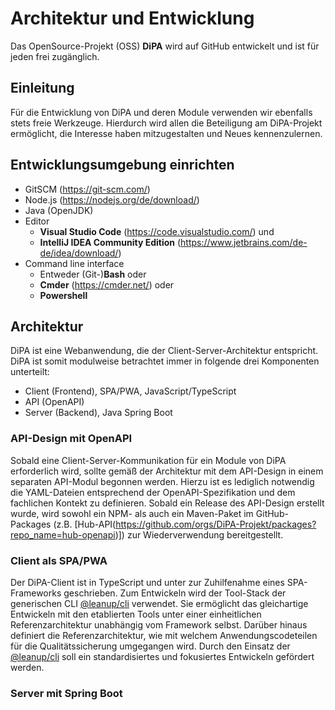 # Architektur und Entwicklung

Das OpenSource-Projekt (OSS) **DiPA** wird auf GitHub entwickelt und ist für jeden frei zugänglich.

## Einleitung

Für die Entwicklung von DiPA und deren Module verwenden wir ebenfalls stets freie Werkzeuge. Hierdurch wird allen die Beteiligung
am DiPA-Projekt ermöglicht, die Interesse haben mitzugestalten und Neues kennenzulernen.

## Entwicklungsumgebung einrichten

- GitSCM (https://git-scm.com/)
- Node.js (https://nodejs.org/de/download/)
- Java (OpenJDK)
- Editor
  - **Visual Studio Code** (https://code.visualstudio.com/) und
  - **IntelliJ IDEA Community Edition** (https://www.jetbrains.com/de-de/idea/download/)
- Command line interface
  - Entweder (Git-)**Bash** oder
  - **Cmder** (https://cmder.net/) oder
  - **Powershell**

## Architektur

DiPA ist eine Webanwendung, die der Client-Server-Architektur entspricht. DiPA ist somit modulweise betrachtet immer in folgende
drei Komponenten unterteilt:

- Client (Frontend), SPA/PWA, JavaScript/TypeScript
- API (OpenAPI)
- Server (Backend), Java Spring Boot

### API-Design mit OpenAPI
Sobald eine Client-Server-Kommunikation für ein Module von DiPA erforderlich wird, sollte gemäß der Architektur mit dem API-Design
in einem separaten API-Modul begonnen werden.
Hierzu ist es lediglich notwendig die YAML-Dateien entsprechend der OpenAPI-Spezifikation und dem fachlichen Kontekt zu definieren.
Sobald ein Release des API-Design erstellt wurde, wird sowohl ein NPM- als auch ein Maven-Paket im GitHub-Packages (z.B.
[Hub-API(https://github.com/orgs/DiPA-Projekt/packages?repo_name=hub-openapi)]) zur Wiederverwendung bereitgestellt.

### Client als SPA/PWA
Der DiPA-Client ist in TypeScript und unter zur Zuhilfenahme eines SPA-Frameworks geschrieben. Zum Entwickeln wird der Tool-Stack der generischen CLI
[@leanup/cli](https://www.npmjs.com/package/@leanup/cli) verwendet. Sie ermöglicht das gleichartige Entwickeln mit den etablierten Tools unter einer
einheitlichen Referenzarchitektur unabhängig vom Framework selbst. Darüber hinaus definiert die Referenzarchitektur, wie mit welchem Anwendungscodeteilen
für die Qualitätssicherung umgegangen wird. Durch den Einsatz der [@leanup/cli](https://www.npmjs.com/package/@leanup/cli) soll ein standardisiertes und
fokusiertes Entwickeln gefördert werden.


### Server mit Spring Boot

